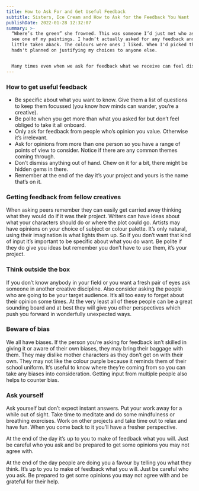 ```yaml
---
title: How to Ask For and Get Useful Feedback
subtitle: Sisters, Ice Cream and How to Ask for the Feedback You Want
publishDate: 2022-01-28 12:32:07
summary: >-
  “Where’s the green” she frowned. This was someone I’d just met who asked to
  see one of my paintings. I hadn’t actually asked for any feedback and was a
  little taken aback. The colours were ones I liked. When I'd picked them I
  hadn't planned on justifying my choices to anyone else. 


  Many times even when we ask for feedback what we receive can feel disheartening, baffling or irrelevant. It’s not the fault of the person giving it to you, they’re telling you what they think. It’s on us to get the feedback that’s going to be useful for us and leave the rest. This is how I approach it..
---
```

### How to get useful feedback

* Be specific about what you want to know. Give them a list of questions to keep them focussed (you know how minds can wander, you’re a creative).
* Be polite when you get more than what you asked for but don’t feel obliged to take it all onboard.
* Only ask for feedback from people who’s opinion you value. Otherwise it’s irrelevant.
* Ask for opinions from more than one person so you have a range of points of view to consider. Notice if there are any common themes coming through.
* Don’t dismiss anything out of hand. Chew on it for a bit, there might be hidden gems in there.
* Remember at the end of the day it’s your project and yours is the name that’s on it.

### Getting feedback from fellow creatives

When asking peers remember they can easily get carried away thinking what they would do if it was their project. Writers can have ideas about what your characters should do or where the plot could go. Artists may have opinions on your choice of subject or colour palette.  It’s only natural, using their imagination is what lights them up. So if you don’t want that kind of input it’s important to be specific about what you do want. Be polite if they do give you ideas but remember you don’t have to use them, it’s your project.

### Think outside the box

If you don’t know anybody in your field or you want a fresh pair of eyes ask someone in another creative discipline. Also consider asking the people who are going to be your target audience. It’s all too easy to forget about their opinion some times. At the very least all of these people can be a great sounding board and at best they will give you other perspectives which push you forward in wonderfully unexpected ways.

### Beware of bias

We all have biases. If the person you’re asking for feedback isn’t skilled in giving it or aware of their own biases, they may bring their baggage with them. They may dislike mother characters as they don’t get on with their own. They may not like the colour purple because it reminds them of their school uniform. It’s useful to know where they’re coming from so you can take any biases into consideration. Getting input from multiple people also helps to counter bias.

### Ask yourself

Ask yourself but don’t expect instant answers. Put your work away for a while out of sight. Take time to meditate and do some mindfulness or breathing exercises. Work on other projects and take time out to relax and have fun. When you come back to it you’ll have a fresher perspective.

At the end of the day it’s up to you to make of feedback what you will. Just be careful who you ask and be prepared to get some opinions you may not agree with. 

At the end of the day people are doing you a favour by telling you what they think. It’s up to you to make of feedback what you will. Just be careful who you ask. Be prepared to get some opinions you may not agree with and be grateful for their help.